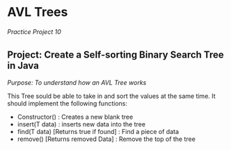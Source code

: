 # AVL Trees
###### Practice Project 10

## Project: Create a Self-sorting Binary Search Tree in Java
*Purpose: To understand how an AVL Tree works*

This Tree sould be able to take in and sort the values at the same time. It should implement the following functions:
* Constructor() : Creates a new blank tree
* insert(T data) : inserts new data into the tree
* find(T data) [Returns true if found] : Find a piece of data
* remove() [Returns removed Data] : Remove the top of the tree
